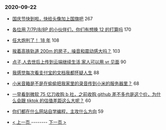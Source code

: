 ### 2020-09-22 
- [国庆节快到啦，快给头像加上国旗吧](https://www.v2ex.com/t/709336) 267
- [各位用 7/7P/8/8P 的小伙伴们，你们有想换 12 的打算吗](https://www.v2ex.com/t/709250) 170
- [任大炮判了！ 18 年](https://www.v2ex.com/t/709479) 108
- [挨着高铁轨道 200m 的房子，噪音和震动感大吗？](https://www.v2ex.com/t/709246) 103
- [点子,人去世后上传到云端继续生活,家人可以用 vr 见面](https://www.v2ex.com/t/709393) 90
- [我感觉每次看支付宝的文档我都怀疑人生](https://www.v2ex.com/t/709362) 88
- [小米音箱是不是在偷偷把我家里的录音传到小米的服务器里？](https://www.v2ex.com/t/709247) 68
- [一早看到微软 75 亿刀收购 b 社，之前收购 github 差不多也是这个价，为什么会跟 tiktok 的估值差距这么大呢？](https://www.v2ex.com/t/709240) 60
- [你们都在什么网站自学编程，主攻什么方向](https://www.v2ex.com/t/709195) 59 

- [ < 上一页 ](https://github.com/able8/v2ex-hot-record/blob/master/2020-09-21.md) -------- [ 下一页 > ](https://github.com/able8/v2ex-hot-record/blob/master/2020-09-23.md)